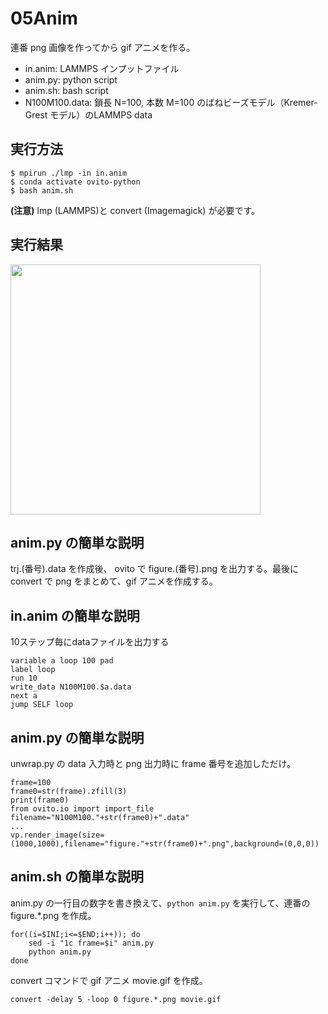 # 05Anim
連番 png 画像を作ってから gif アニメを作る。
- in.anim: LAMMPS インプットファイル
- anim.py: python script
- anim.sh: bash script
- N100M100.data: 鎖長 N=100, 本数 M=100 のばねビーズモデル（Kremer-Grest モデル）のLAMMPS data

## 実行方法
```
$ mpirun ./lmp -in in.anim
$ conda activate ovito-python
$ bash anim.sh
```
**(注意)** lmp (LAMMPS)と convert (Imagemagick) が必要です。

## 実行結果
<img src=https://github.com/t-murash/OVITO-Tips/blob/master/05Anim/movie.gif width=400px>

## anim.py の簡単な説明
trj.(番号).data を作成後、 ovito で figure.(番号).png を出力する。最後に convert で png をまとめて、gif アニメを作成する。

## in.anim の簡単な説明
10ステップ毎にdataファイルを出力する
```
variable a loop 100 pad
label loop
run 10
write_data N100M100.$a.data
next a
jump SELF loop
```

## anim.py の簡単な説明
unwrap.py の data 入力時と png 出力時に frame 番号を追加しただけ。
```
frame=100
frame0=str(frame).zfill(3)
print(frame0)
from ovito.io import import_file
filename="N100M100."+str(frame0)+".data"
...
vp.render_image(size=(1000,1000),filename="figure."+str(frame0)+".png",background=(0,0,0))
```



## anim.sh の簡単な説明
anim.py の一行目の数字を書き換えて、`python anim.py` を実行して、連番の figure.*.png を作成。
```
for((i=$INI;i<=$END;i++)); do
    sed -i "1c frame=$i" anim.py
    python anim.py
done
```

convert コマンドで gif アニメ movie.gif を作成。
```
convert -delay 5 -loop 0 figure.*.png movie.gif
```

